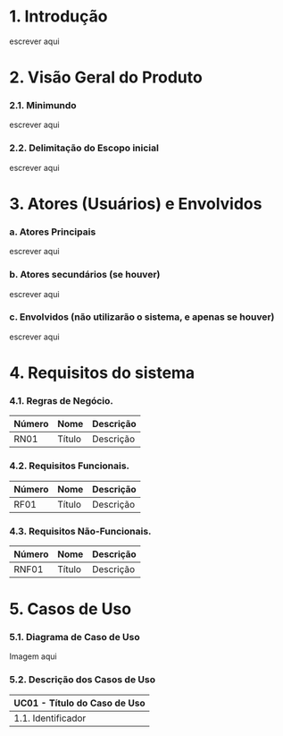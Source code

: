 # 1. Introdução
escrever aqui

# 2. Visão Geral do Produto
### 2.1. Minimundo
escrever aqui

### 2.2. Delimitação do Escopo inicial
escrever aqui

# 3. Atores (Usuários) e Envolvidos
### a. Atores Principais
escrever aqui

### b. Atores secundários (se houver)
escrever aqui

### c. Envolvidos (não utilizarão o sistema, e apenas se houver)
escrever aqui

# 4. Requisitos do sistema
### 4.1. Regras de Negócio.
| Número | Nome | Descrição |
|:-------|:-----|:----------|
| RN01 | Título | Descrição |

### 4.2. Requisitos Funcionais.
| Número | Nome | Descrição |
|:-------|:-----|:----------|
| RF01 | Título | Descrição |

### 4.3. Requisitos Não-Funcionais.
| Número | Nome | Descrição |
|:-------|:-----|:----------|
| RNF01 | Título | Descrição |

# 5. Casos de Uso
### 5.1. Diagrama de Caso de Uso
Imagem aqui

### 5.2. Descrição dos Casos de Uso
| UC01 - Título do Caso de Uso |
|:-----------------------------|
| 1.1. Identificador |

